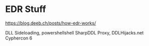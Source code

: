 # EDR Stuff

https://blog.deeb.ch/posts/how-edr-works/

DLL Sideloading, powershellshell SharpDDL Proxy, DDLHijacks.net
Cyphercon 6
